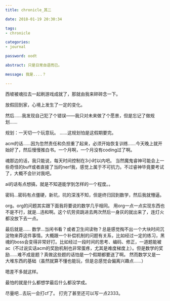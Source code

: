 ```yaml
---
title: chronicle_其二

date: 2018-01-19 20:30:34

tags:
- chronicle

categories:
- journal

password: oodt

abstract: 只是日常自语而已。

message: 我是....？

---
```


西坡被魂拉去一起刷游戏成就了，那就由我来碎碎念一下。

放假回到家，心境上发生了一定的变化。

然后……我发现自己犯了个错误——我只对未来做了个愿景，但是忘记了做规划……



规划：一天切一个玩意玩。
......这规划怕是这假期要完。

acm的话……因为忽然责任和负担重了起来，必须开始恢复训练......今天晚上就开始好了，然后慢慢推白书。一个月啊，一个月没有coding过了啊。

魂那边的话，我只能说，每天时间控制在3小时以内吧。
当然魔鬼睿神可能会上一些奇怪的buff或者直接了当的nerf我，感觉上属于不可抗力。不过睿神毕竟要考试了，大概不会针对我吧。

ai的话有点想搞，就是不知道能学到怎样的一个程度。。

密码...密码有点僵硬，新坑，坑的深浅不知，但是终归回到数学，然后我就懵逼。

org。org的问题其实跟下面我将要说的数学几乎相同。
用org一点一点实现东西也不是不行，就是...违和啊。这个坑劳资跳进去两次然后一身灰的就出来了，连灯火都没放下去一点。

最后就是……
数学...当闲书看？或者卫生间读物？总是感觉掏不出一个大块时间沉淀物来莽这件事情。大概跟一个补偿机制的问题有关系，比如经过一定的练习，黑魂的boss会变得非常好打。比如经过一段时间的思考、编码、修正，一道题能被ac（不过说实话acm的奖励机制也非常蛋疼，尤其是难度梯度上）。但是数学的奖励……难不成是题？真做这些题的话怕是一个假期都要送了啊。
然而数学又是一大堆东西的基础（虽然就算不懂也能玩，但是总感觉会偏离兴趣点……）

嗯差不多就这样。

最怕的就是什么都想学最后什么都没学成。

尽量吧…去玩一会打cf了。
打完了甚至还可以写一点2333。